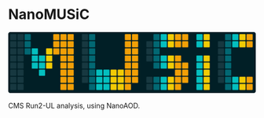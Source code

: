 # NanoMUSiC 

![music](https://raw.githubusercontent.com/CMSMUSiC/NanoMUSiC/main/docs/images/music.svg)   

CMS Run2-UL analysis, using NanoAOD.

